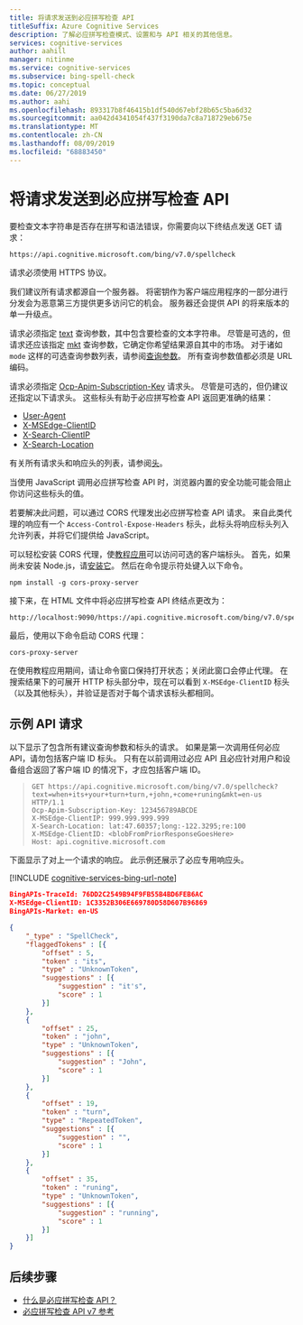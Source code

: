 ```yaml
---
title: 将请求发送到必应拼写检查 API
titleSuffix: Azure Cognitive Services
description: 了解必应拼写检查模式、设置和与 API 相关的其他信息。
services: cognitive-services
author: aahill
manager: nitinme
ms.service: cognitive-services
ms.subservice: bing-spell-check
ms.topic: conceptual
ms.date: 06/27/2019
ms.author: aahi
ms.openlocfilehash: 893317b8f46415b1df540d67ebf28b65c5ba6d32
ms.sourcegitcommit: aa042d4341054f437f3190da7c8a718729eb675e
ms.translationtype: MT
ms.contentlocale: zh-CN
ms.lasthandoff: 08/09/2019
ms.locfileid: "68883450"
---
```

# <a name="sending-requests-to-the-bing-spell-check-api"></a>将请求发送到必应拼写检查 API

要检查文本字符串是否存在拼写和语法错误，你需要向以下终结点发送 GET 请求：  

```
https://api.cognitive.microsoft.com/bing/v7.0/spellcheck
```  
  
请求必须使用 HTTPS 协议。

我们建议所有请求都源自一个服务器。 将密钥作为客户端应用程序的一部分进行分发会为恶意第三方提供更多访问它的机会。 服务器还会提供 API 的将来版本的单一升级点。

请求必须指定 [text](https://docs.microsoft.com/rest/api/cognitiveservices-bingsearch/bing-spell-check-api-v5-reference#text) 查询参数，其中包含要检查的文本字符串。 尽管是可选的，但请求还应该指定 [mkt](https://docs.microsoft.com/rest/api/cognitiveservices-bingsearch/bing-spell-check-api-v5-reference#mkt) 查询参数，它确定你希望结果源自其中的市场。 对于诸如 `mode` 这样的可选查询参数列表，请参阅[查询参数](https://docs.microsoft.com/rest/api/cognitiveservices-bingsearch/bing-spell-check-api-v5-reference#query-parameters)。 所有查询参数值都必须是 URL 编码。  
  
请求必须指定 [Ocp-Apim-Subscription-Key](https://docs.microsoft.com/rest/api/cognitiveservices-bingsearch/bing-spell-check-api-v5-reference#subscriptionkey) 请求头。 尽管是可选的，但仍建议还指定以下请求头。 这些标头有助于必应拼写检查 API 返回更准确的结果：  
  
-   [User-Agent](https://docs.microsoft.com/rest/api/cognitiveservices-bingsearch/bing-spell-check-api-v5-reference#useragent)  
-   [X-MSEdge-ClientID](https://docs.microsoft.com/rest/api/cognitiveservices-bingsearch/bing-spell-check-api-v5-reference#clientid)  
-   [X-Search-ClientIP](https://docs.microsoft.com/rest/api/cognitiveservices-bingsearch/bing-spell-check-api-v5-reference#clientip)  
-   [X-Search-Location](https://docs.microsoft.com/rest/api/cognitiveservices-bingsearch/bing-spell-check-api-v5-reference#location)  

有关所有请求头和响应头的列表，请参阅[头](https://docs.microsoft.com/rest/api/cognitiveservices-bingsearch/bing-spell-check-api-v5-reference#headers)。

当使用 JavaScript 调用必应拼写检查 API 时，浏览器内置的安全功能可能会阻止你访问这些标头的值。

若要解决此问题，可以通过 CORS 代理发出必应拼写检查 API 请求。 来自此类代理的响应有一个 `Access-Control-Expose-Headers` 标头，此标头将响应标头列入允许列表，并将它们提供给 JavaScript。

可以轻松安装 CORS 代理，使[教程应用](../tutorials/spellcheck.md)可以访问可选的客户端标头。 首先，如果尚未安装 Node.js，请[安装它](https://nodejs.org/en/download/)。 然后在命令提示符处键入以下命令。

    npm install -g cors-proxy-server

接下来，在 HTML 文件中将必应拼写检查 API 终结点更改为：

    http://localhost:9090/https://api.cognitive.microsoft.com/bing/v7.0/spellcheck/

最后，使用以下命令启动 CORS 代理：

    cors-proxy-server

在使用教程应用期间，请让命令窗口保持打开状态；关闭此窗口会停止代理。 在搜索结果下的可展开 HTTP 标头部分中，现在可以看到 `X-MSEdge-ClientID` 标头（以及其他标头），并验证是否对于每个请求该标头都相同。

## <a name="example-api-request"></a>示例 API 请求

以下显示了包含所有建议查询参数和标头的请求。 如果是第一次调用任何必应 API，请勿包括客户端 ID 标头。 只有在以前调用过必应 API 且必应针对用户和设备组合返回了客户端 ID 的情况下，才应包括客户端 ID。 
  
> ```  
> GET https://api.cognitive.microsoft.com/bing/v7.0/spellcheck?text=when+its+your+turn+turn,+john,+come+runing&mkt=en-us HTTP/1.1
> Ocp-Apim-Subscription-Key: 123456789ABCDE  
> X-MSEdge-ClientIP: 999.999.999.999  
> X-Search-Location: lat:47.60357;long:-122.3295;re:100  
> X-MSEdge-ClientID: <blobFromPriorResponseGoesHere>  
> Host: api.cognitive.microsoft.com  
> ```  

下面显示了对上一个请求的响应。 此示例还展示了必应专用响应头。

[!INCLUDE [cognitive-services-bing-url-note](../../../../includes/cognitive-services-bing-url-note.md)]

```json
BingAPIs-TraceId: 76DD2C2549B94F9FB55B4BD6FEB6AC
X-MSEdge-ClientID: 1C3352B306E669780D58D607B96869
BingAPIs-Market: en-US

{  
    "_type" : "SpellCheck",  
    "flaggedTokens" : [{  
        "offset" : 5,  
        "token" : "its",  
        "type" : "UnknownToken",  
        "suggestions" : [{  
            "suggestion" : "it's",  
            "score" : 1  
        }]  
    },  
    {  
        "offset" : 25,  
        "token" : "john",  
        "type" : "UnknownToken",  
        "suggestions" : [{  
            "suggestion" : "John",  
            "score" : 1  
        }]  
    },  
    {  
        "offset" : 19,  
        "token" : "turn",  
        "type" : "RepeatedToken",  
        "suggestions" : [{  
            "suggestion" : "",  
            "score" : 1  
        }]  
    },  
    {  
        "offset" : 35,  
        "token" : "runing",  
        "type" : "UnknownToken",  
        "suggestions" : [{  
            "suggestion" : "running",  
            "score" : 1  
        }]  
    }]  
}  
```  

## <a name="next-steps"></a>后续步骤

- [什么是必应拼写检查 API？](../overview.md)
- [必应拼写检查 API v7 参考](https://docs.microsoft.com/rest/api/cognitiveservices-bingsearch/bing-spell-check-api-v7-reference)
